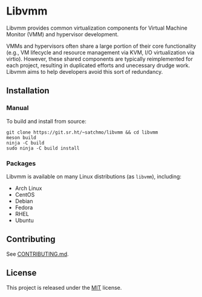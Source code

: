 # Libvmm

Libvmm provides common virtualization components for Virtual Machine Monitor
(VMM) and hypervisor development.

VMMs and hypervisors often share a large portion of their core functionality
(e.g., VM lifecycle and resource management via KVM, I/O virtualization via
virtio). However, these shared components are typically reimplemented for each
project, resulting in duplicated efforts and unecessary drudge work. Libvmm
aims to help developers avoid this sort of redundancy.

## Installation

### Manual

To build and install from source:

```
git clone https://git.sr.ht/~satchmo/libvmm && cd libvmm
meson build
ninja -C build
sudo ninja -C build install
```

<!--Make sure that wherever meson installs the library files to (typically-->
<!--/usr/local/) is in `ldconfig`'s path. Otherwise, you'll get a `libvmm.so: No-->
<!--such file or directory` error when running any programs using Libvmm. To fix-->
<!--this, simply add the library path to `ldconfig`'s configuration file:-->

<!--```-->
<!--echo "/usr/local/lib" | sudo tee /etc/ld.so.conf.d/local.conf-->
<!--sudo ldconfig-->
<!--```-->

### Packages

Libvmm is available on many Linux distributions (as `libvmm`), including:

* Arch Linux
* CentOS
* Debian
* Fedora
* RHEL
* Ubuntu

## Contributing
See [CONTRIBUTING.md](CONTRIBUTING.md).

## License
This project is released under the [MIT](LICENSE) license.
